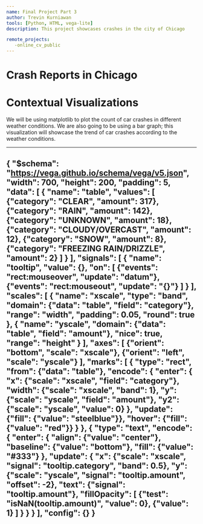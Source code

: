 ```yaml
---
name: Final Project Part 3
author: Trevin Kurniawan
tools: [Python, HTML, vega-lite]
description: This project showcases crashes in the city of Chicago

remote_projects:
   -online_cv_public
---
```

# Crash Reports in Chicago

# Contextual Visualizations

We will be using matplotlib to plot the count of car crashes in different weather conditions. We are also going to be using a bar graph; this visualization will showcase the trend of car crashes according to the weather conditions.

---
{
  "$schema": "https://vega.github.io/schema/vega/v5.json",
  "width": 700,
  "height": 200,
  "padding": 5,
  "data": [
    {
      "name": "table",
      "values": [
        {"category": "CLEAR", "amount": 317},
        {"category": "RAIN", "amount": 142},
        {"category": "UNKNOWN", "amount": 18},
        {"category": "CLOUDY/OVERCAST", "amount": 12},
        {"category": "SNOW", "amount": 8},
        {"category": "FREEZING RAIN/DRIZZLE", "amount": 2}
      ]
    }
  ],
  "signals": [
    {
      "name": "tooltip",
      "value": {},
      "on": [
        {"events": "rect:mouseover", "update": "datum"},
        {"events": "rect:mouseout", "update": "{}"}
      ]
    }
  ],
  "scales": [
    {
      "name": "xscale",
      "type": "band",
      "domain": {"data": "table", "field": "category"},
      "range": "width",
      "padding": 0.05,
      "round": true
    },
    {
      "name": "yscale",
      "domain": {"data": "table", "field": "amount"},
      "nice": true,
      "range": "height"
    }
  ],
  "axes": [
    {"orient": "bottom", "scale": "xscale"},
    {"orient": "left", "scale": "yscale"}
  ],
  "marks": [
    {
      "type": "rect",
      "from": {"data": "table"},
      "encode": {
        "enter": {
          "x": {"scale": "xscale", "field": "category"},
          "width": {"scale": "xscale", "band": 1},
          "y": {"scale": "yscale", "field": "amount"},
          "y2": {"scale": "yscale", "value": 0}
        },
        "update": {"fill": {"value": "steelblue"}},
        "hover": {"fill": {"value": "red"}}
      }
    },
    {
      "type": "text",
      "encode": {
        "enter": {
          "align": {"value": "center"},
          "baseline": {"value": "bottom"},
          "fill": {"value": "#333"}
        },
        "update": {
          "x": {"scale": "xscale", "signal": "tooltip.category", "band": 0.5},
          "y": {"scale": "yscale", "signal": "tooltip.amount", "offset": -2},
          "text": {"signal": "tooltip.amount"},
          "fillOpacity": [
            {"test": "isNaN(tooltip.amount)", "value": 0},
            {"value": 1}
          ]
        }
      }
    }
  ],
  "config": {}
}
---
